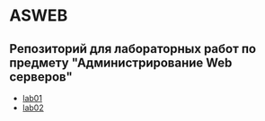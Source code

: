 # ASWEB

## Репозиторий для лабораторных работ по предмету "Администрирование Web серверов"

- [lab01](./asweb01/)
- [lab02](./asweb02/)
